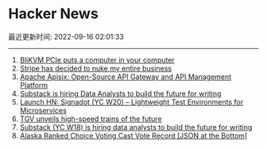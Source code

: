 # Hacker News

最近更新时间: 2022-09-16 02:01:33

--- 
1. [BliKVM PCIe puts a computer in your computer](https://www.jeffgeerling.com/blog/2022/blikvm-pcie-puts-computer-your-computer) 
2. [Stripe has decided to nuke my entire business](https://news.ycombinator.com/item?id=32854528) 
3. [Apache Apisix: Open-Source API Gateway and API Management Platform](https://apisix.apache.org/blog/) 
4. [Substack is hiring Data Analysts to build the future for writing](https://boards.greenhouse.io/substack/jobs/4006118005) 
5. [Launch HN: Signadot (YC W20) – Lightweight Test Environments for Microservices](https://news.ycombinator.com/item?id=32854746) 
6. [TGV unveils high-speed trains of the future](https://www.cnn.com/travel/article/tgv-m-next-generation-high-speed-train-france/index.html) 
7. [Substack (YC W18) is hiring data analysts to build the future for writing](https://boards.greenhouse.io/substack/jobs/4006118005) 
8. [Alaska Ranked Choice Voting Cast Vote Record [JSON at the Bottom]](https://www.elections.alaska.gov/election-results/e/) 
